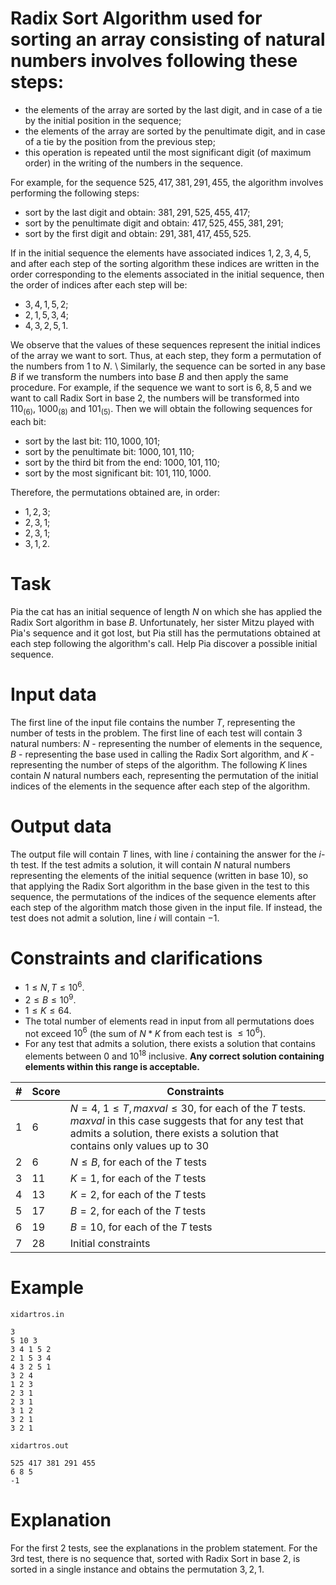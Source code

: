 # Radix Sort Algorithm used for sorting an array consisting of natural numbers involves following these steps:
- the elements of the array are sorted by the last digit, and in case of a tie by the initial position in the sequence;
- the elements of the array are sorted by the penultimate digit, and in case of a tie by the position from the previous step;
- this operation is repeated until the most significant digit (of maximum order) in the writing of the numbers in the sequence.

For example, for the sequence $525, 417, 381, 291, 455$, the algorithm involves performing the following steps:
- sort by the last digit and obtain: $381, 291, 525, 455, 417$;
- sort by the penultimate digit and obtain: $417, 525, 455, 381, 291$;
- sort by the first digit and obtain: $291, 381, 417, 455, 525$.

If in the initial sequence the elements have associated indices $1, 2, 3, 4, 5$, and after each step of the sorting algorithm these indices are written in the order corresponding to the elements associated in the initial sequence, then the order of indices after each step will be:
- $3, 4, 1, 5, 2$;
- $2, 1, 5, 3, 4$;
- $4, 3, 2, 5, 1$.

We observe that the values of these sequences represent the initial indices of the array we want to sort. Thus, at each step, they form a permutation of the numbers from $1$ to $N$.
\\
Similarly, the sequence can be sorted in any base $B$ if we transform the numbers into base $B$ and then apply the same procedure. For example, if the sequence we want to sort is $6, 8, 5$ and we want to call Radix Sort in base 2, the numbers will be transformed into $110_{(6)}$, $1000_{(8)}$ and $101_{(5)}$. Then we will obtain the following sequences for each bit:
- sort by the last bit: $110, 1000, 101$;
- sort by the penultimate bit: $1000, 101, 110$;
- sort by the third bit from the end: $1000, 101, 110$;
- sort by the most significant bit: $101, 110, 1000$.

Therefore, the permutations obtained are, in order:
- $1, 2, 3$;
- $2, 3, 1$;
- $2, 3, 1$;
- $3, 1, 2$.

# Task
Pia the cat has an initial sequence of length $N$ on which she has applied the Radix Sort algorithm in base $B$. Unfortunately, her sister Mitzu played with Pia's sequence and it got lost, but Pia still has the permutations obtained at each step following the algorithm's call. Help Pia discover a possible initial sequence.

# Input data
The first line of the input file contains the number $T$, representing the number of tests in the problem. The first line of each test will contain 3 natural numbers: $N$ - representing the number of elements in the sequence, $B$ - representing the base used in calling the Radix Sort algorithm, and $K$ - representing the number of steps of the algorithm. The following $K$ lines contain $N$ natural numbers each, representing the permutation of the initial indices of the elements in the sequence after each step of the algorithm.

# Output data
The output file will contain $T$ lines, with line $i$ containing the answer for the $i$-th test. If the test admits a solution, it will contain $N$ natural numbers representing the elements of the initial sequence (written in base 10), so that applying the Radix Sort algorithm in the base given in the test to this sequence, the permutations of the indices of the sequence elements after each step of the algorithm match those given in the input file. If instead, the test does not admit a solution, line $i$ will contain $−1$.

# Constraints and clarifications
- $1 \leq N, T \leq 10^{6}$.
- $2 \leq B \leq 10^{9}$.
- $1 \leq K \leq 64$.
- The total number of elements read in input from all permutations does not exceed $10^6$ (the sum of $N * K$ from each test is $\leq 10^6$).
- For any test that admits a solution, there exists a solution that contains elements between $0$ and $10^{18}$ inclusive. **Any correct solution containing elements within this range is acceptable.**

|# | Score | Constraints|
| - | - | ------------|
|1|6|$N = 4$, $1 \leq T, maxval \leq 30$, for each of the $T$ tests. $maxval$ in this case suggests that for any test that admits a solution, there exists a solution that contains only values up to $30$|
|2|6|$N \leq B$, for each of the $T$ tests|
|3|11|$K = 1$, for each of the $T$ tests|
|4|13|$K = 2$, for each of the $T$ tests|
|5|17|$B = 2$, for each of the $T$ tests|
|6|19|$B = 10$, for each of the $T$ tests|
|7|28|Initial constraints|

# Example
`xidartros.in`
```
3
5 10 3
3 4 1 5 2
2 1 5 3 4
4 3 2 5 1
3 2 4
1 2 3
2 3 1
2 3 1
3 1 2
3 2 1
3 2 1
```
`xidartros.out`
```
525 417 381 291 455
6 8 5
-1
```

# Explanation
For the first 2 tests, see the explanations in the problem statement. For the 3rd test, there is no sequence that, sorted with Radix Sort in base 2, is sorted in a single instance and obtains the permutation $3, 2, 1$.